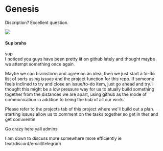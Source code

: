 # Genesis
Discription? Excellent question.

<img src="media/much-excited-very-wow.gif">

#### Sup brahs
sup <br>
I noticed you guys have been pretty lit on github lately and thought maybe we attempt something once again.

Maybe we can brainstorm and agree on an idea, then we just start a to-do list of sorts using *issues* and the project function for this repo.
If someone feels inclined to try and close an issue/to-do item, just go ahead and try. I thought this might be a low pressure way for us to atually build something together from the distances we are apart, using github as the mode of communication in addition to being the *hub* of all our work.

Please refer to the projects tab of this project where we'll build out a plan. starting issues allow us to comment on the tasks together so get in ther and get commentin

Go crazy here yall admins

I am down to discuss more somewhere more efficiently ie text/discord/email/telegram 
